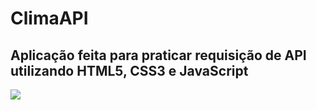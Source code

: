 # ClimaAPI

## Aplicação feita para praticar requisição de API utilizando HTML5, CSS3 e JavaScript
<div>
  <img src="https://user-images.githubusercontent.com/97295520/250194324-27e62250-08e0-4cab-bb76-0602d0c66db8.png">
</div>



